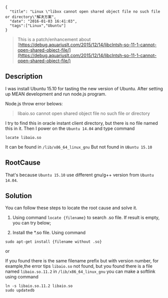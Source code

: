 ```metadata
{
  "title": "Linux \"libxx cannot open shared object file no such file or directory\"解决方案",
  "date": "2016-01-03 16:41:03",
  "tags":["Linux","Ubuntu"]
}
```


> This is a patch/enhancement about [https://debug.aquariuslt.com/2015/12/14/libclntsh-so-11-1-cannot-open-shared-object-file/](https://debug.aquariuslt.com/2015/12/14/libclntsh-so-11-1-cannot-open-shared-object-file/)

## Description
I was install Ubuntu 15.10 for tasting the new version of Ubuntu.
After setting up MEAN development and run node.js program.

Node.js throw error belows:
> libaio.so cannot open shared object file no such file or directory

I try to find this in oracle instant client directory, but there is no file named this in it.
Then I power on the `Ubuntu 14.04` and type command
```
locate libaio.so
```
It can be found in `/lib/x86_64_linux_gnu`
But not found in `UBuntu 15.10`

## RootCause
That's because `Ubuntu 15.10` use different gnu/g++ version from `Ubuntu 14.04`.


## Solution
You can follow these steps to locate the root cause and solve it.

1. Using command `locate {filename}` to search .so file.
If result is empty, you can try below;

2. Install the *.so file.
Using command
```
sudo apt-get install {filename without .so}
```
or

If you found there is the same filename prefix but with version number,
for example,the error tips `libaio.so` not found, but you found there is  a file named `libaio.so.11.2` in `/lib/x86_64_linux_gnu`
you can make a softlink
using command
```
ln -s libaio.so.11.2 libaio.so
sudo updatedb
```











